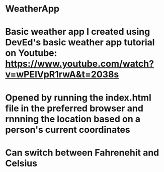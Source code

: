 # WeatherApp

# Basic weather app I created using DevEd's basic weather app tutorial on Youtube: https://www.youtube.com/watch?v=wPElVpR1rwA&t=2038s

# Opened by running the index.html file in the preferred browser and rnnning the location based on a person's current coordinates

# Can switch between Fahrenehit and Celsius


